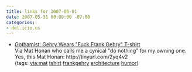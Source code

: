 ```yaml
---
title: links for 2007-06-01
date: 2007-05-31 00:00:00 -07:00
categories:
- del.icio.us
---
```


<ul class="delicious">
    <li>
        <div class="delicious-link"><a href="http://www.gothamist.com/2007/05/29/gehry_wears_fuc.php">Gothamist: Gehry Wears "Fuck Frank Gehry" T-shirt</a></div>
        <div class="delicious-extended">Via Mat Honan who calls me a cynical "do nothing" for my owning one. Yes, this Mat Honan: http://tinyurl.com/2yq4v2</div>
        <div class="delicious-tags">(tags: <a href="http://del.icio.us/torrez/via:mat">via:mat</a> <a href="http://del.icio.us/torrez/tshirt">tshirt</a> <a href="http://del.icio.us/torrez/frankgehry">frankgehry</a> <a href="http://del.icio.us/torrez/architecture">architecture</a> <a href="http://del.icio.us/torrez/humor">humor</a>)</div>
    </li>
</ul>
